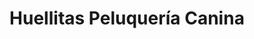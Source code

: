 ---
title: "Huellitas Peluquería Canina"
url: /alangasi/huellitas-peluqueria-canina/
shop: Tiere
---